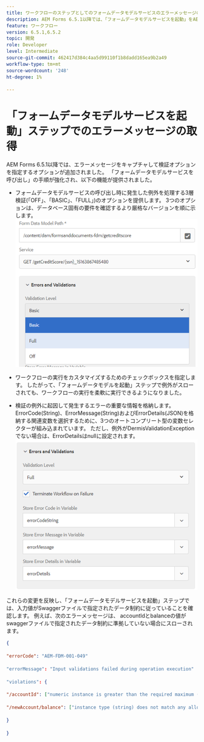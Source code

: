 ```yaml
---
title: ワークフローのステップとしてのフォームデータモデルサービスのエラーメッセージの取り込み
description: AEM Forms 6.5.1以降では、「フォームデータモデルサービスを起動」をAEMワークフローのステップとして使用した場合に生成されるエラーメッセージを取り込めるようになりました。 ワークフロー.
feature: ワークフロー
version: 6.5.1,6.5.2
topic: 開発
role: Developer
level: Intermediate
source-git-commit: 462417d384c4aa5d99110f1b8dadd165ea9b2a49
workflow-type: tm+mt
source-wordcount: '248'
ht-degree: 1%

---
```



# 「フォームデータモデルサービスを起動」ステップでのエラーメッセージの取得

AEM Forms 6.5.1以降では、エラーメッセージをキャプチャして検証オプションを指定するオプションが追加されました。 「フォームデータモデルサービスを呼び出し」の手順が強化され、以下の機能が提供されました。

* フォームデータモデルサービスの呼び出し時に発生した例外を処理する3層検証(「OFF」、「BASIC」、「FULL」)のオプションを提供します。 3つのオプションは、データベース固有の要件を確認するより厳格なバージョンを順に示します。
   ![検証レベル](assets/validation-level.PNG)

* ワークフローの実行をカスタマイズするためのチェックボックスを指定します。 したがって、「フォームデータモデルを起動」ステップで例外がスローされても、ワークフローの実行を柔軟に実行できるようになりました。

* 検証の例外に起因して発生するエラーの重要な情報を格納します。 ErrorCode(String)、ErrorMessage(String)およびErrorDetails(JSON)を格納する関連変数を選択するために、3つのオートコンプリート型の変数セレクターが組み込まれています。 ただし、例外がDermisValidationExceptionでない場合は、ErrorDetailsはnullに設定されます。
   ![エラーメッセージのキャプチャ](assets/fdm-error-details.PNG)

これらの変更を反映し、「フォームデータモデルサービスを起動」ステップでは、入力値がSwaggerファイルで指定されたデータ制約に従っていることを確認します。 例えば、次のエラーメッセージは、 accountIdとbalanceの値がswaggerファイルで指定されたデータ制約に準拠していない場合にスローされます。

```json
{

"errorCode": "AEM-FDM-001-049"

"errorMessage": "Input validations failed during operation execution"

"violations": {

"/accountId": ["numeric instance is greater than the required maximum (maximum: 20, found: 97)"],

"/newAccount/balance": ["instance type (string) does not match any allowed primitive type (allowed: [\"integer\",\"number\"])"]

}

}
```


